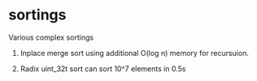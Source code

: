 # sortings

Various complex sortings

1. Inplace merge sort using additional O(log n) memory for recursuion.

2. Radix uint_32t sort can sort 10^7 elements in 0.5s
